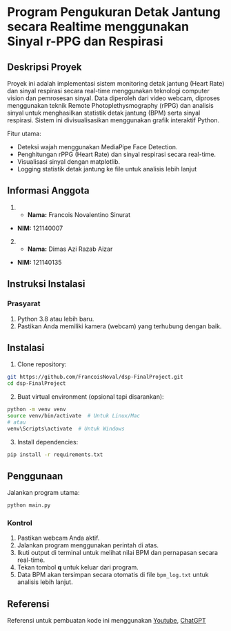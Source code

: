 # Program Pengukuran Detak Jantung secara Realtime menggunakan Sinyal r-PPG dan Respirasi

## Deskripsi Proyek
Proyek ini adalah implementasi sistem monitoring detak jantung (Heart Rate) dan sinyal respirasi secara real-time menggunakan teknologi computer vision dan pemrosesan sinyal. Data diperoleh dari video webcam, diproses menggunakan teknik Remote Photoplethysmography (rPPG) dan analisis sinyal untuk menghasilkan statistik detak jantung (BPM) serta sinyal respirasi. Sistem ini divisualisasikan menggunakan grafik interaktif Python.

Fitur utama:
- Deteksi wajah menggunakan MediaPipe Face Detection.
- Penghitungan rPPG (Heart Rate) dan sinyal respirasi secara real-time.
- Visualisasi sinyal dengan matplotlib.
- Logging statistik detak jantung ke file untuk analisis lebih lanjut

## Informasi Anggota
1. - **Nama:** Francois Novalentino Sinurat 
- **NIM:** 121140007  
2. - **Nama:** Dimas Azi Razab Aizar 
- **NIM:** 121140135 
## Instruksi Instalasi

### Prasyarat
1. Python 3.8 atau lebih baru.
2. Pastikan Anda memiliki kamera (webcam) yang terhubung dengan baik.

## Instalasi

1. Clone repository:
```bash
git https://github.com/FrancoisNoval/dsp-FinalProject.git
cd dsp-FinalProject
```

2. Buat virtual environment (opsional tapi disarankan):
```bash
python -m venv venv
source venv/bin/activate  # Untuk Linux/Mac
# atau
venv\Scripts\activate  # Untuk Windows
```

3. Install dependencies:
```bash
pip install -r requirements.txt
```

## Penggunaan

Jalankan program utama:
```bash
python main.py
```

### Kontrol
1. Pastikan webcam Anda aktif.
2. Jalankan program menggunakan perintah di atas.
3. Ikuti output di terminal untuk melihat nilai BPM dan pernapasan secara real-time.
4. Tekan tombol **q** untuk keluar dari program.
5. Data BPM akan tersimpan secara otomatis di file `bpm_log.txt` untuk analisis lebih lanjut.

## Referensi
Referensi untuk pembuatan kode ini menggunakan [Youtube](https://youtu.be/Q9MK-vtWzUM?si=0Sb0RGTczBeF2UaG), [ChatGPT](https://chatgpt.com/share/676a54d8-1280-800b-9507-2a24a56de649)
